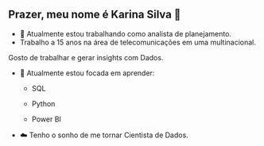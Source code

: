 ## Prazer, meu nome é Karina Silva 👋

- 🔭 Atualmente estou trabalhando como analista de planejamento.
- Trabalho a 15 anos na área de telecomunicações em uma multinacional.

Gosto de trabalhar e gerar insights com Dados.
- 🌱 Atualmente estou focada em aprender:

   - SQL

   - Python

   - Power BI

- ☁️ Tenho o sonho de me tornar Cientista de Dados.
